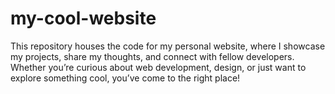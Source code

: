 # my-cool-website
This repository houses the code for my personal website, where I showcase my projects, share my thoughts, and connect with fellow developers. Whether you’re curious about web development, design, or just want to explore something cool, you’ve come to the right place!
